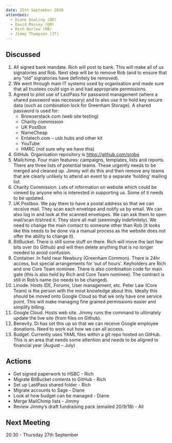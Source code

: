 ```yaml
---
date: 25th September 2018
attendees:
  - Diane Dowling (DD)
  - David Massey (DM)
  - Rich Barlow (RB)
  - Jimmy Thompson (JT)
---
```


## Discussed

 1. All signed bank mandate. Rich will post to bank. This will make all of us signatories and Rob. Next step will be to remove Rob (and to ensure that any “old” signatories have definitely be removed). 
 2. We went through main IT systems used by organisation and made sure that all trustees could sign in and had appropriate permissions. 
 3. Agreed to pilot use of LastPass for password management (where a shared password was necessary) and to also use it to hold key secure data (such as combination lock for Greenham Storage). A shared password is used for:
    * Browserstack.com (web site testing)
    * Charity commission
    * UK PostBox
    * NameCheap
    * Entatech.com – usb hubs and other kit
    * YouTube
    * HMRC (not sure why we have this)
 4. GitHub. Organisation repository is https://github.com/srobo
 5. Mailchimp. Four main features: campaigns, templates, lists and reports. There are three lists of potential teams. These urgently needs to be merged and cleaned up. Jimmy will do this and then remove any teams that are clearly unlikely to attend an event to a separate ‘holding’ mailing list. 
 6. Charity Commission. Lots of information on website which could be viewed by anyone who is interested in supporting us. Some of it needs to be updated.
 7. UK Postbox. We pay them to have a postal address so that we can receive mail. They scan each envelope and notify us by email. We can also log in and look at the scanned envelopes. We can ask them to open mail/scan it/shred it. They store all mail (seemingly indefinitely). We need to change the main contact to someone other than Rob (it looks like this needs to be done via a manual process as the website does not offer the ability to change it).
 8. BitBucket. There is still some stuff on there. Rich will move the last few bits over (to Github) and will then delete anything that is no longer needed to avoid confusion.
 9. Container. In field near Newbury (Greenham Common). There is 24hr access, but special arrangements for ‘out of hours’. Keyholders are Rich and one Core Team nominee. There is also combination code for main gate (this is also held by Rich and Core Team nominee). The contract is still in Rob’s name (so needs to be changed).
 10. Linode. Hosts IDE, Forums, User management, etc. Peter Law (Core Team) is the person with the most knowledge about this. Ideally this should be moved onto Google Cloud so that we only have one service point. This will make managing fine grained permissions easier and simplify billing.
 11. Google Cloud. Hosts web site. Jimmy runs the command to ultimately update the live site (from files on Github).
 12. Benevity. Di has set this up so that we can receive Google employee donations. Need to work out how we can all access. 
 13. Budget. Currently uses YAML files within a git repo hosted on GitHub. This is an area that needs some attention and needs to be aligned to financial year (August – July)

## Actions

 * Get signed paperwork to HSBC - Rich
 * Migrate BitBucket contents to GitHub - Rich
 * Set up LastPass shared folder - Rich
 * Migrate accounts to Sage - Diane
 * Look at how budget can be managed - Diane
 * Merge MailChimp lists - Jimmy
 * Review Jimmy’s draft fundraising pack (emailed 20/9/18) - All

## Next Meeting

20:30 - Thursday 27th September
